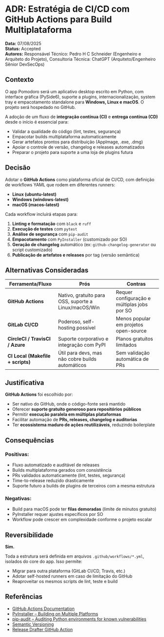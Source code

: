 # ADR: Estratégia de CI/CD com GitHub Actions para Build Multiplataforma

**Data:** 07/08/2025<br />
**Status:** Accepted<br />
**Autores:** Responsável Técnico: Pedro H C Schneider (Engenheiro e Arquiteto do Projeto), Consultoria Técnica: ChatGPT (Arquiteto/Engenheiro Sênior DevSecOps)

## Contexto

O app Pomodoro será um aplicativo desktop escrito em Python, com interface gráfica (PySide6), suporte a plugins, internacionalização, system tray e empacotamento standalone para **Windows, Linux e macOS**. O projeto será hospedado no GitHub.

A adoção de um fluxo de **integração contínua (CI)** e **entrega contínua (CD)** desde o início é essencial para:

- Validar a qualidade do código (lint, testes, segurança)
- Empacotar builds multiplataforma automaticamente
- Gerar artefatos prontos para distribuição (AppImage, .exe, .dmg)
- Apoiar o controle de versão, changelog e releases automatizados
- Preparar o projeto para suporte a uma loja de plugins futura

## Decisão

Adotar o **GitHub Actions** como plataforma oficial de CI/CD, com definição de workflows YAML que rodem em diferentes runners:

- **Linux (ubuntu-latest)**
- **Windows (windows-latest)**
- **macOS (macos-latest)**

Cada workflow incluirá etapas para:

1. **Linting e formatação** com `black` e `ruff`
2. **Execução de testes** com `pytest`
3. **Análise de segurança** com `pip-audit`
4. **Empacotamento** com `PyInstaller` (customizado por SO)
5. **Geração de changelog** automático (ex: `github-changelog-generator` ou script customizado)
6. **Publicação de artefatos e releases** por tag (versão semântica)

## Alternativas Consideradas

| Ferramenta/Fluxo                  | Prós                                                 | Contras                                     |
| --------------------------------- | ---------------------------------------------------- | ------------------------------------------- |
| **GitHub Actions**                | Nativo, gratuito para OSS, suporte a Linux/macOS/Win | Requer configuração e múltiplas jobs por SO |
| **GitLab CI/CD**                  | Poderoso, self-hosting possível                      | Menos popular em projetos open-source       |
| **CircleCI / TravisCI / Azure**   | Suporte corporativo e integração com PyPI            | Planos gratuitos limitados                  |
| **CI Local (Makefile + scripts)** | Útil para devs, mas não cobre builds automáticos     | Sem validação automática de PRs             |

## Justificativa

**GitHub Actions** foi escolhido por:

- Ser nativo do GitHub, onde o código-fonte será mantido
- Oferecer **suporte gratuito generoso para repositórios públicos**
- Permitir **execução paralela em múltiplas plataformas**
- Facilitar automação de **PRs, releases, changelog e auditorias**
- Ter **ecossistema maduro de ações reutilizáveis**, reduzindo boilerplate

## Consequências

### Positivas:
- Fluxo automatizado e auditável de releases
- Builds multiplataforma gerados com consistência
- PRs validados automaticamente (lint, testes, segurança)
- Time-to-release reduzido drasticamente
- Suporte futuro a builds de plugins de terceiros com a mesma estrutura

### Negativas:
- Build para macOS pode ter **filas demoradas** (limite de minutos gratuito)
- PyInstaller requer ajustes específicos por SO
- Workflow pode crescer em complexidade conforme o projeto escalar

## Reversibilidade

**Sim.**

Toda a estrutura será definida em arquivos `.github/workflows/*.yml`, isolados do core do app. Isso permite:

- Migrar para outra plataforma (GitLab CI/CD, Travis, etc.)
- Adotar self-hosted runners em caso de limitação do GitHub
- Reaproveitar os mesmos scripts de lint, teste e build

## Referências

- [GitHub Actions Documentation](https://docs.github.com/actions)
- [PyInstaller – Building on Multiple Platforms](https://pyinstaller.org/en/stable/usage.html#cross-compiling)
- [pip-audit – Auditing Python environments for known vulnerabilities](https://pypi.org/project/pip-audit/)
- [Semantic Versioning](https://semver.org/)
- [Release Drafter GitHub Action](https://github.com/release-drafter/release-drafter)
